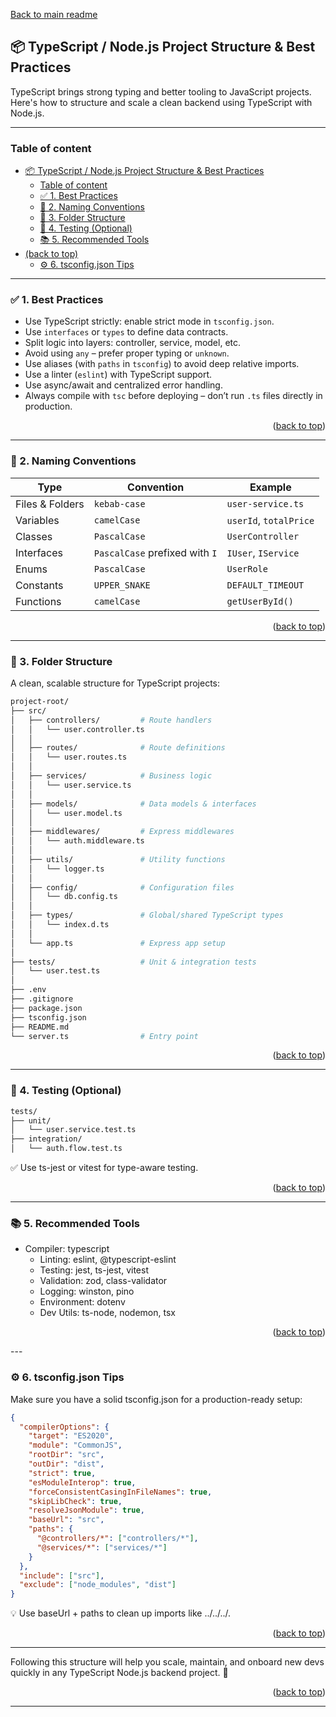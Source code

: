 <a id="readme-top"></a>
<p align="left"><a href="../README.md">Back to main readme</a></p>

## 📦 TypeScript / Node.js Project Structure & Best Practices

TypeScript brings strong typing and better tooling to JavaScript projects. Here's how to structure and scale a clean backend using TypeScript with Node.js.

---

### Table of content

- [📦 TypeScript / Node.js Project Structure \& Best Practices](#-typescript--nodejs-project-structure--best-practices)
  - [Table of content](#table-of-content)
  - [✅ 1. Best Practices](#-1-best-practices)
  - [📛 2. Naming Conventions](#-2-naming-conventions)
  - [📁 3. Folder Structure](#-3-folder-structure)
  - [🧪 4. Testing (Optional)](#-4-testing-optional)
  - [📚 5. Recommended Tools](#-5-recommended-tools)
- [(back to top)](#back-to-top)
  - [⚙️ 6. tsconfig.json Tips](#️-6-tsconfigjson-tips)

---

### ✅ 1. Best Practices

- Use TypeScript strictly: enable strict mode in `tsconfig.json`.
- Use `interfaces` or `types` to define data contracts.
- Split logic into layers: controller, service, model, etc.
- Avoid using `any` – prefer proper typing or `unknown`.
- Use aliases (with `paths` in `tsconfig`) to avoid deep relative imports.
- Use a linter (`eslint`) with TypeScript support.
- Use async/await and centralized error handling.
- Always compile with `tsc` before deploying – don’t run `.ts` files directly in production.

<p align="right">(<a href="#readme-top">back to top</a>)</p>

---

### 📛 2. Naming Conventions

| Type              | Convention      | Example                     |
|-------------------|-----------------|-----------------------------|
| Files & Folders   | `kebab-case`    | `user-service.ts`           |
| Variables         | `camelCase`     | `userId`, `totalPrice`      |
| Classes           | `PascalCase`    | `UserController`            |
| Interfaces        | `PascalCase` prefixed with `I` | `IUser`, `IService` |
| Enums             | `PascalCase`    | `UserRole`                  |
| Constants         | `UPPER_SNAKE`   | `DEFAULT_TIMEOUT`           |
| Functions         | `camelCase`     | `getUserById()`             |

<p align="right">(<a href="#readme-top">back to top</a>)</p>

---

### 📁 3. Folder Structure

A clean, scalable structure for TypeScript projects:

```bash
project-root/
├── src/
│   ├── controllers/         # Route handlers
│   │   └── user.controller.ts
│   │
│   ├── routes/              # Route definitions
│   │   └── user.routes.ts
│   │
│   ├── services/            # Business logic
│   │   └── user.service.ts
│   │
│   ├── models/              # Data models & interfaces
│   │   └── user.model.ts
│   │
│   ├── middlewares/         # Express middlewares
│   │   └── auth.middleware.ts
│   │
│   ├── utils/               # Utility functions
│   │   └── logger.ts
│   │
│   ├── config/              # Configuration files
│   │   └── db.config.ts
│   │
│   ├── types/               # Global/shared TypeScript types
│   │   └── index.d.ts
│   │
│   └── app.ts               # Express app setup
│
├── tests/                   # Unit & integration tests
│   └── user.test.ts
│
├── .env
├── .gitignore
├── package.json
├── tsconfig.json
├── README.md
└── server.ts                # Entry point
```

<p align="right">(<a href="#readme-top">back to top</a>)</p>

---

### 🧪 4. Testing (Optional)
```bash
tests/
├── unit/
│   └── user.service.test.ts
├── integration/
│   └── auth.flow.test.ts
```
✅ Use ts-jest or vitest for type-aware testing.

<p align="right">(<a href="#readme-top">back to top</a>)</p>

--- 

### 📚 5. Recommended Tools
- Compiler: typescript
  - Linting: eslint, @typescript-eslint
  - Testing: jest, ts-jest, vitest
  - Validation: zod, class-validator
  - Logging: winston, pino
  - Environment: dotenv
  - Dev Utils: ts-node, nodemon, tsx

<p align="right">(<a href="#readme-top">back to top</a>)</p>
--- 

### ⚙️ 6. tsconfig.json Tips
Make sure you have a solid tsconfig.json for a production-ready setup:
```json
{
  "compilerOptions": {
    "target": "ES2020",
    "module": "CommonJS",
    "rootDir": "src",
    "outDir": "dist",
    "strict": true,
    "esModuleInterop": true,
    "forceConsistentCasingInFileNames": true,
    "skipLibCheck": true,
    "resolveJsonModule": true,
    "baseUrl": "src",
    "paths": {
      "@controllers/*": ["controllers/*"],
      "@services/*": ["services/*"]
    }
  },
  "include": ["src"],
  "exclude": ["node_modules", "dist"]
}
```
💡 Use baseUrl + paths to clean up imports like ../../../.

<p align="right">(<a href="#readme-top">back to top</a>)</p>

---

Following this structure will help you scale, maintain, and onboard new devs quickly in any TypeScript Node.js backend project. 🚀

<p align="right">(<a href="#readme-top">back to top</a>)</p>

---
